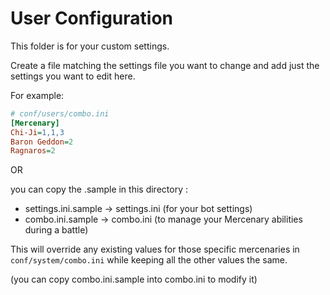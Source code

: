 # User Configuration

This folder is for your custom settings.

Create a file matching the settings file you want to change and add just the settings you want to edit here.

For example:

```ini
# conf/users/combo.ini
[Mercenary]
Chi-Ji=1,1,3
Baron Geddon=2
Ragnaros=2
```

OR

you can copy the .sample in this directory :
* settings.ini.sample -> settings.ini (for your bot settings)
* combo.ini.sample -> combo.ini (to manage your Mercenary abilities during a battle)

This will override any existing values for those specific mercenaries in `conf/system/combo.ini` while keeping all the other values the same.

(you can copy combo.ini.sample into combo.ini to modify it)
